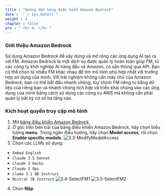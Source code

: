 ```yaml
---
title : "Hướng dẫn bảng điều kiển Amazon Bedrock"
date :  "`r Sys.Date()`" 
weight : 4 
chapter : false
pre : " <b> 4. </b> "
---
```

### Giới thiệu Amazon Bedrock
Sử dụng Amazon Bedrock để xây dựng và mở rộng các ứng dụng AI tạo ra với FM. Amazon Bedrock là một dịch vụ được quản lý hoàn toàn giúp FM, từ các công ty khởi nghiệp AI hàng đầu và Amazon, có sẵn thông qua API. Bạn có thể chọn từ nhiều FM khác nhau để tìm mô hình phù hợp nhất với trường hợp sử dụng của mình. Với trải nghiệm không cần máy chủ của Amazon Bedrock, bạn có thể bắt đầu nhanh chóng, tùy chỉnh FM riêng tư bằng dữ liệu của riêng bạn và nhanh chóng tích hợp và triển khai chúng vào các ứng dụng của mình bằng cách sử dụng các công cụ AWS mà không cần phải quản lý bất kỳ cơ sở hạ tầng nào.

### Kích hoạt quyền truy cập mô hình
1. Mở [bảng điều khiển Amazon Bedrock](https://console.aws.amazon.com/bedrock/home).
2. Ở góc trên bên trái của bảng điều khiển Amazon Bedrock, hãy chọn biểu tượng **menu**. Trong ngăn điều hướng, hãy chọn **Model access**, rồi chọn **Enable specific models**.
![3.3-ModifyModelAccess](/images/3.connect/3.3-ModifyModelAccess.png)
3. Chọn các LLMs sử dụng:
- ```Embed English```
- ```Claude 3.5 Sonnet```
- ```Claude 3 Haiku```
- ```Claude 3 Opu```
- ```Llama 3.1 8B Instruct```
- ```Mistral 7B Instruct```
![3.4-SelectFM1](/images/3.connect/3.4-SelectFM1.png)
![3.5-SelectFM2](/images/3.connect/3.5-SelectFM2.png)
4. Chọn **Nộp**.